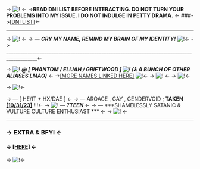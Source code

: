 -> ![!](https://cdn.discordapp.com/attachments/860333357169508355/1138914532069220393/Untitled2100_20230424153838.png) <-
 ->**READ DNI LIST BEFORE INTERACTING.  DO NOT TURN YOUR PROBLEMS INTO MY ISSUE. I DO NOT INDULGE IN PETTY DRAMA.** <-
###->[[DNI LIST]](https://rentry.co/WEAREHEREFORYOURPRAISE)<-
***
-> ![!](https://media.discordapp.net/attachments/860333357169508355/1163717983126958120/tumblr_7b96a3b406cdba81e57e8818177e0b30_ed71ad19_2048.png?ex=654097d4&is=652e22d4&hm=b946d93a7fda8c8b682d7a1a4be157d017a155ccf301363242a76ea3c99241a1&=&width=1194&height=96) <-
-> ― ***CRY MY NAME, REMIND MY BRAIN OF MY IDENTITY!*** ![!](https://media.discordapp.net/attachments/860333357169508355/1055308530455957575/jZvzhTA.gif)<-
-> ___________________________________________________________________________________________<-

 -> ![!](https://media.discordapp.net/attachments/860333357169508355/1055333638893482075/Qx8zkvv.png) ***@ [ PHANTOM / ELIJAH / GRIFTWOOD ] ![!](https://media.discordapp.net/attachments/860333357169508355/1055333639082217512/3BExzD9.png)
(& A BUNCH OF OTHER ALIASES LMAO)*** <-
->[[MORE NAMES LINKED HERE]](https://en.pronouns.page/@GRIFTWOOD) ![!](https://cdn.discordapp.com/attachments/1051228753134616667/1100864246100787344/fa8712b2.gif?ex=655e54b9&is=654bdfb9&hm=e32f6975b65aa48780fedcd4f0e70a4ff256f84120340beeec8b109780a000d4&)<-
-> ![!](https://cdn.discordapp.com/attachments/704517453178470520/1173950900847517736/ezgif-5-9634d23a49.png?ex=6565d1f9&is=65535cf9&hm=48211f1b9261d052bbba3c79cc130465ba9e3c705239ef8c2f986146e8a778f0&) <-
-> ![!](https://cdn.discordapp.com/attachments/704517453178470520/1174310145547837519/tumblr_d2411336112043cc6032f2143cf8abd7_02739467_250.gif?ex=6567208c&is=6554ab8c&hm=5764c963544a5378850f77c4b4cb5363371e3fdf7d5cd7f90e81b9f89276e5b2&)<-

-> ![!](https://media.discordapp.net/attachments/885578547182321684/1089713632838959206/3996C3F5-059F-4068-90EC-4060DE04A950.png)<-

-> ― [ HE/IT + HX/DAE ] <- 
-> ― AROACE , GAY , GENDERVOID ; **TAKEN [[10/31/23]](https://sntry.cc/ect)** !!!<-
-> ![!](https://cdn.discordapp.com/attachments/1051228753134616667/1051230747589087282/93e8968e.gif?ex=656255ed&is=654fe0ed&hm=3cf9272a4ccec926ac2f484c52d557191434d4912e7439d59f063dda3a16d36d&) ― 7***TEEN*** <-
-> ― ***SHAMELESSLY SATANIC & VULTURE CULTURE ENTHUSIAST *** <-
-> ![!](https://media.discordapp.net/attachments/860333357169508355/1163717983126958120/tumblr_7b96a3b406cdba81e57e8818177e0b30_ed71ad19_2048.png?ex=654097d4&is=652e22d4&hm=b946d93a7fda8c8b682d7a1a4be157d017a155ccf301363242a76ea3c99241a1&=&width=1194&height=96) <-
*** 
### -> EXTRA & BFYI <-
#### -> [[HERE]](https://rentry.co/SATANASWEAREONE) <-
-> ![!](https://cdn.discordapp.com/attachments/860333357169508355/1138914532346056807/Untitled2100_20230424153833.png)<-